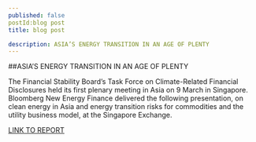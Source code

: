 ```yaml
---
published: false 
postId:blog post
title: blog post

description: ASIA’S ENERGY TRANSITION IN AN AGE OF PLENTY
---
```


##ASIA’S ENERGY TRANSITION IN AN AGE OF PLENTY

The Financial Stability Board’s Task Force on Climate-Related Financial Disclosures held its first plenary meeting in Asia on 9 March in Singapore. Bloomberg New Energy Finance delivered the following presentation, on clean energy in Asia and energy transition risks for commodities and the utility business model, at the Singapore Exchange.

[LINK TO REPORT](https://data.bloomberglp.com/bnef/sites/4/2016/03/BNEF_2016-03-09-FSB-TCFD-Singapore_presentation_final.pdf)
